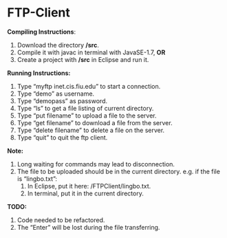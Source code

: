 # FTP-Client
**Compiling Instructions**:
1. Download the directory **/src**.
2. Compile it with javac in terminal with JavaSE-1.7, **OR**
3. Create a project with **/src** in Eclipse and run it.


**Running Instructions:**
1. Type “myftp inet.cis.fiu.edu” to start a connection.
2. Type “demo” as username.
3. Type “demopass” as password.
4. Type “ls” to get a file listing of current directory.
5. Type “put filename” to upload a file to the server.
6. Type “get filename” to download a file from the server.
7. Type “delete filename” to delete a file on the server.
8. Type “quit” to quit the ftp client.

**Note:** 
1. Long waiting for commands may lead to disconnection.
2. The file to be uploaded should be in the current directory.
	e.g. if the file is “lingbo.txt”:
	1) In Eclipse, put it here: /FTPClient/lingbo.txt.
	2) In terminal, put it in the current directory.

**TODO:**
1. Code needed to be refactored.
2. The “Enter” will be lost during the file transferring.
